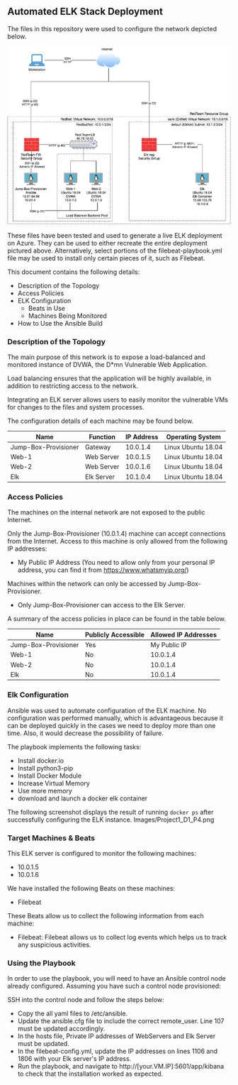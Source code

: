## Automated ELK Stack Deployment

The files in this repository were used to configure the network depicted below.

![alt text](https://github.com/sturhangil/Cybersecurity_Bootcamp/blob/main/Images/Saim_Turhangil_Project_1.png "Logo Title Text 1")

These files have been tested and used to generate a live ELK deployment on Azure. They can be used to either recreate the entire deployment pictured above. Alternatively, select portions of the filebeat-playbook.yml file may be used to install only certain pieces of it, such as Filebeat.


This document contains the following details:
- Description of the Topology
- Access Policies
- ELK Configuration
  - Beats in Use
  - Machines Being Monitored
- How to Use the Ansible Build


### Description of the Topology

The main purpose of this network is to expose a load-balanced and monitored instance of DVWA, the D*mn Vulnerable Web Application.

Load balancing ensures that the application will be highly available, in addition to restricting access to the network.

Integrating an ELK server allows users to easily monitor the vulnerable VMs for changes to the files and system processes.

The configuration details of each machine may be found below.

| Name                 | Function   | IP Address | Operating System   |
|----------------------|------------|------------|--------------------|
| Jump-Box-Provisioner | Gateway    | 10.0.1.4   | Linux Ubuntu 18.04 |
| Web-1                | Web Server | 10.0.1.5   | Linux Ubuntu 18.04 |
| Web-2                | Web Server | 10.0.1.6   | Linux Ubuntu 18.04 |
| Elk                  | Elk Server | 10.1.0.4   | Linux Ubuntu 18.04 |

### Access Policies

The machines on the internal network are not exposed to the public Internet. 

Only the Jump-Box-Provisioner (10.0.1.4) machine can accept connections from the Internet. Access to this machine is only allowed from the following IP addresses:
- My Public IP Address (You need to allow only from your personal IP address, you can find it from https://www.whatsmyip.org/)

Machines within the network can only be accessed by Jump-Box-Provisioner.
- Only Jump-Box-Provisioner can access to the Elk Server.

A summary of the access policies in place can be found in the table below.

| Name                 | Publicly Accessible | Allowed IP Addresses |
|----------------------|---------------------|----------------------|
| Jump-Box-Provisioner | Yes                 | My Public IP         |
| Web-1                | No                  | 10.0.1.4             |
| Web-2                | No                  | 10.0.1.4             |
| Elk                  | No                  | 10.0.1.4             |

### Elk Configuration

Ansible was used to automate configuration of the ELK machine. No configuration was performed manually, which is advantageous because it can be deployed quickly in the cases we need to deploy more than one time. Also, it would decrease the possibility of failure.

The playbook implements the following tasks:
- Install docker.io
- Install python3-pip
- Install Docker Module
- Increase Virtual Memory
- Use more memory
- download and launch a docker elk container

The following screenshot displays the result of running `docker ps` after successfully configuring the ELK instance.
Images/Project1_D1_P4.png

### Target Machines & Beats
This ELK server is configured to monitor the following machines:
- 10.0.1.5
- 10.0.1.6

We have installed the following Beats on these machines:
- Filebeat

These Beats allow us to collect the following information from each machine:
- Filebeat: Filebeat allows us to collect log events which helps us to track any suspicious activities.

### Using the Playbook
In order to use the playbook, you will need to have an Ansible control node already configured. Assuming you have such a control node provisioned: 

SSH into the control node and follow the steps below:
- Copy the all yaml files to /etc/ansible.
- Update the ansible.cfg file to include the correct remote_user. Line 107 must be updated accordingly.
- In the hosts file, Private IP addresses of WebServers and Elk Server must be updated.
- In the filebeat-config.yml, update the IP addresses on lines 1106 and 1806 with your Elk server's IP address.
- Run the playbook, and navigate to http://[your.VM.IP]:5601/app/kibana to check that the installation worked as expected.

